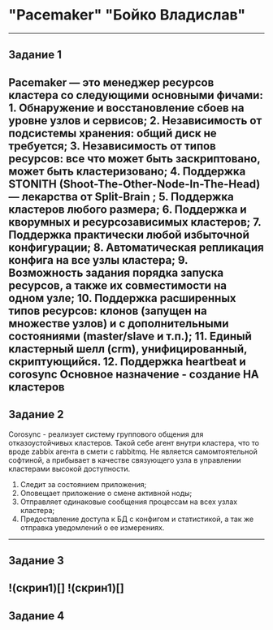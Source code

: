 # "Pacemaker" "Бойко Владислав"
---
## Задание 1
Pacemaker — это менеджер ресурсов кластера со следующими основными фичами:
    1. Обнаружение и восстановление сбоев на уровне узлов и сервисов;
    2. Независимость от подсистемы хранения: общий диск не требуется;
    3. Независимость от типов ресурсов: все что может быть заскриптовано, может быть кластеризовано;
    4. Поддержка STONITH (Shoot-The-Other-Node-In-The-Head) — лекарства от Split-Brain ;
    5. Поддержка кластеров любого размера;
    6. Поддержка и кворумных и ресурсозависимых кластеров;
    7. Поддержка практически любой избыточной конфигурации;
    8. Автоматическая репликация конфига на все узлы кластера;
    9. Возможность задания порядка запуска ресурсов, а также их совместимости на одном узле;
    10. Поддержка расширенных типов ресурсов: клонов (запущен на множестве узлов) и с дополнительными состояниями (master/slave и т.п.);
    11. Единый кластерный шелл (crm), унифицированный, скриптующийся.
    12. Поддержка heartbeat и corosync
Основное назначение - создание HA кластеров
---
## Задание 2
Corosync - реализует систему группового общения для отказоустойчивых кластеров. Такой себе агент внутри кластера, что то вроде zabbix агента в смети с rabbitmq. Не является самомтоятельной софтиной, а прибывает в качестве связующего узла в управлении кластерами высокой доступности.
1. Следит за состоянием приложения;
2. Оповещает приложение о смене активной ноды;
3. Отправляет одинаковые сообщения процессам на всех узлах кластера;
4. Предоставление доступа к БД с конфигом и статистикой, а так же отправка уведомлений о ее измерениях.
---
## Задание 3
!(скрин1)[]
!(скрин1)[]
---
## Задание 4
